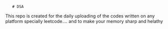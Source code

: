        # DSA
This repo is created for the daily uploading of the codes written on any platform specially leetcode....  and to make your memory sharp and helathy                      

